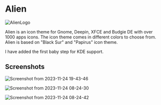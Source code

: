 # Alien
![AlienLogo](https://github.com/SethStormR/Alien/assets/60283532/fda6fe0e-40fb-49c9-9b58-1091e1c8401d)


Alien is an icon theme for Gnome, Deepin, XFCE and Budgie DE with over 1000 apps icons. The icon theme comes in different colors to choose from. Alien is based on "Black Sur" and "Papirus" icon theme.

I have added the first baby step for KDE support.

Screenshots
--
![Screenshot from 2023-11-24 19-43-46](https://github.com/SethStormR/Alien/assets/60283532/a84d2360-721c-4784-9197-641201b548f3)



![Screenshot from 2023-11-24 08-24-30](https://github.com/SethStormR/Alien/assets/60283532/89a12b90-1a51-4559-b084-fe5231d1c283)


![Screenshot from 2023-11-24 08-24-42](https://github.com/SethStormR/Alien/assets/60283532/0d3e6d60-eea6-4cd2-87b5-0a2f3a02dcd7)

